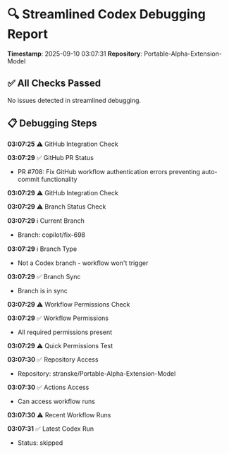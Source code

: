 # 🔍 Streamlined Codex Debugging Report

**Timestamp**: 2025-09-10 03:07:31
**Repository**: Portable-Alpha-Extension-Model

## ✅ All Checks Passed
No issues detected in streamlined debugging.

## 📋 Debugging Steps
**03:07:25** ⚠️ GitHub Integration Check

**03:07:29** ✅ GitHub PR Status
  - PR #708: Fix GitHub workflow authentication errors preventing auto-commit functionality

**03:07:29** ⚠️ GitHub Integration Check

**03:07:29** ⚠️ Branch Status Check

**03:07:29** ℹ️ Current Branch
  - Branch: copilot/fix-698

**03:07:29** ℹ️ Branch Type
  - Not a Codex branch - workflow won't trigger

**03:07:29** ✅ Branch Sync
  - Branch is in sync

**03:07:29** ⚠️ Workflow Permissions Check

**03:07:29** ✅ Workflow Permissions
  - All required permissions present

**03:07:29** ⚠️ Quick Permissions Test

**03:07:30** ✅ Repository Access
  - Repository: stranske/Portable-Alpha-Extension-Model

**03:07:30** ✅ Actions Access
  - Can access workflow runs

**03:07:30** ⚠️ Recent Workflow Runs

**03:07:31** ✅ Latest Codex Run
  - Status: skipped
